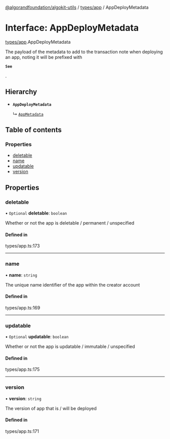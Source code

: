 [@algorandfoundation/algokit-utils](../README.md) / [types/app](../modules/types_app.md) / AppDeployMetadata

# Interface: AppDeployMetadata

[types/app](../modules/types_app.md).AppDeployMetadata

The payload of the metadata to add to the transaction note when deploying an app, noting it will be prefixed with

**`See`**

.

## Hierarchy

- **`AppDeployMetadata`**

  ↳ [`AppMetadata`](types_app.AppMetadata.md)

## Table of contents

### Properties

- [deletable](types_app.AppDeployMetadata.md#deletable)
- [name](types_app.AppDeployMetadata.md#name)
- [updatable](types_app.AppDeployMetadata.md#updatable)
- [version](types_app.AppDeployMetadata.md#version)

## Properties

### deletable

• `Optional` **deletable**: `boolean`

Whether or not the app is deletable / permanent / unspecified

#### Defined in

types/app.ts:173

___

### name

• **name**: `string`

The unique name identifier of the app within the creator account

#### Defined in

types/app.ts:169

___

### updatable

• `Optional` **updatable**: `boolean`

Whether or not the app is updatable / immutable / unspecified

#### Defined in

types/app.ts:175

___

### version

• **version**: `string`

The version of app that is / will be deployed

#### Defined in

types/app.ts:171
